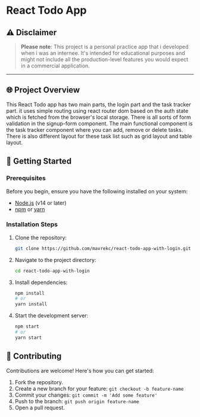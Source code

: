 #  React Todo App

## ⚠️ Disclaimer
> **Please note**: This project is a personal practice app that i developed when i was an internee. It's intended for educational purposes and might not include all the production-level features you would expect in a commercial application.

---

## 🌐 Project Overview
This React Todo app has two main parts, the login part and the task tracker part. it uses simple routing using react router dom based on the auth state which is fetched from the browser's local storage. There is all sorts of form validation in the signup-form component. The main functional component is the task tracker component where you can add, remove or delete tasks. There is also different layout for these task list such as grid layout and table layout.


## 🚀 Getting Started

### Prerequisites
Before you begin, ensure you have the following installed on your system:
- [Node.js](https://nodejs.org/) (v14 or later)
- [npm](https://www.npmjs.com/) or [yarn](https://yarnpkg.com/)

### Installation Steps
1. Clone the repository:
   ```bash
   git clone https://github.com/mavrekc/react-todo-app-with-login.git
   ```

2. Navigate to the project directory:
   ```bash
   cd react-todo-app-with-login
   ```

3. Install dependencies:
   ```bash
   npm install
   # or
   yarn install
   ```

4. Start the development server:
   ```bash
   npm start
   # or
   yarn start
   ```

## 🤝 Contributing

Contributions are welcome! Here's how you can get started:

1. Fork the repository.
2. Create a new branch for your feature: `git checkout -b feature-name`
3. Commit your changes: `git commit -m 'Add some feature'`
4. Push to the branch: `git push origin feature-name`
5. Open a pull request.
